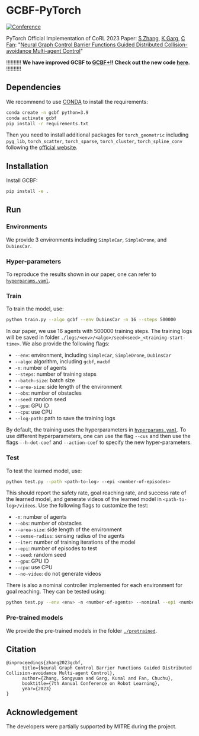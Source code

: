 # GCBF-PyTorch

[![Conference](https://img.shields.io/badge/CoRL-Accepted-success)](https://mit-realm.github.io/gcbf-website/)

PyTorch Official Implementation of CoRL 2023 Paper: [S Zhang](https://syzhang092218-source.github.io), [K Garg](https://kunalgarg.mit.edu/), [C Fan](https://chuchu.mit.edu): "[Neural Graph Control Barrier Functions Guided Distributed Collision-avoidance Multi-agent Control](https://mit-realm.github.io/gcbf-website/)"

!!!!!!!!!!
**We have improved GCBF to [GCBF+](https://mit-realm.github.io/gcbfplus-website/)!! Check out the new code [here](https://github.com/MIT-REALM/gcbfplus).**
!!!!!!!!!!

## Dependencies

We recommend to use [CONDA](https://www.anaconda.com/) to install the requirements:

```bash
conda create -n gcbf python=3.9
conda activate gcbf
pip install -r requirements.txt
```

Then you need to install additional packages for `torch_geometric` including `pyg_lib`, `torch_scatter`, `torch_sparse`, `torch_cluster`, `torch_spline_conv` following the [official website](https://pytorch-geometric.readthedocs.io/en/latest/).

## Installation

Install GCBF: 

```bash
pip install -e .
```

## Run

### Environments

We provide 3 environments including `SimpleCar`, `SimpleDrone`, and `DubinsCar`. 

### Hyper-parameters

To reproduce the results shown in our paper, one can refer to [`hyperparams.yaml`](gcbf/trainer/hyperparams.yaml).

### Train

To train the model, use:

```bash
python train.py --algo gcbf --env DubinsCar -n 16 --steps 500000
```

In our paper, we use 16 agents with 500000 training steps. The training logs will be saved in folder `./logs/<env>/<algo>/seed<seed>_<training-start-time>`. We also provide the following flags:

- `--env`: environment, including `SimpleCar`, `SimpleDrone`, `DubinsCar`
- `--algo`: algorithm, including `gcbf`, `macbf`
- `-n`: number of agents
- `--steps`: number of training steps
- `--batch-size`: batch size
- `--area-size`: side length of the environment
- `--obs`: number of obstacles
- `--seed`: random seed
- `--gpu`: GPU ID
- `--cpu`: use CPU
- `--log-path`: path to save the training logs

By default, the training uses the hyperparameters in [`hyperparams.yaml`](gcbf/trainer/hyperparams.yaml). To use different hyperparameters, one can use the flag `--cus` and then use the flags `--h-dot-coef` and `--action-coef` to specify the new hyper-parameters. 

### Test

To test the learned model, use:

```bash
python test.py --path <path-to-log> --epi <number-of-episodes>
```

This should report the safety rate, goal reaching rate, and success rate of the learned model, and generate videos of the learned model in `<path-to-log>/videos`. Use the following flags to customize the test:

- `-n`: number of agents
- `--obs`: number of obstacles
- `--area-size`: side length of the environment
- `--sense-radius`: sensing radius of the agents
- `--iter`: number of training iterations of the model
- `--epi`: number of episodes to test
- `--seed`: random seed
- `--gpu`: GPU ID
- `--cpu`: use CPU
- `--no-video`: do not generate videos

There is also a nominal controller implemented for each environment for goal reaching. They can be tested using:

```bash
python test.py --env <env> -n <number-of-agents> --nominal --epi <number-of-episodes>
```

### Pre-trained models
We provide the pre-trained models in the folder [`./pretrained`](pretrained).

## Citation

```
@inproceedings{zhang2023gcbf,
      title={Neural Graph Control Barrier Functions Guided Distributed Collision-avoidance Multi-agent Control},
      author={Zhang, Songyuan and Garg, Kunal and Fan, Chuchu},
      booktitle={7th Annual Conference on Robot Learning},
      year={2023}
}
```

## Acknowledgement

The developers were partially supported by MITRE during the project.
